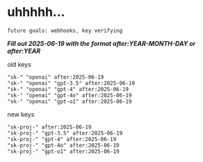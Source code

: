 # uhhhhh...

`future goals: webhooks, key verifying`



***Fill out 2025-06-19 with the format after:YEAR-MONTH-DAY or after:YEAR***

old keys
```
"sk-" "openai" after:2025-06-19
"sk-" "openai" "gpt-3.5" after:2025-06-19
"sk-" "openai" "gpt-4" after:2025-06-19
"sk-" "openai" "gpt-4o" after:2025-06-19
"sk-" "openai" "gpt-o1" after:2025-06-19
```

new keys
```
"sk-proj-" after:2025-06-19
"sk-proj-" "gpt-3.5" after:2025-06-19
"sk-proj-" "gpt-4" after:2025-06-19
"sk-proj-" "gpt-4o" after:2025-06-19
"sk-proj-" "gpt-o1" after:2025-06-19
```
